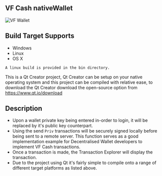 ## VF Cash nativeWallet
![VF Wallet](https://github.com/vfcash/RELEASES/blob/master/vfwallet.jpg)

## Build Target Supports
- Windows
- Linux
- OS X

`A linux build is provided in the bin directory.`

This is a Qt Creator project, Qt Creator can be setup on your native operating system and this project can be compiled with relative ease, to download the Qt Creator download the open-source option from https://www.qt.io/download

## Description
- Upon a wallet private key being entered in-order to login, it will be replaced by it's public key counterpart.
- Using the send `Priv` transactions will be securely signed locally before being sent to a remote server. This function serves as a good implementation example for Decentralised Wallet developers to implement VF Cash transactions.
- Once a transaction is made, the Transaction Explorer will display the transaction.
- Due to the project using Qt it's fairly simple to compile onto a range of different target platforms as listed above.
